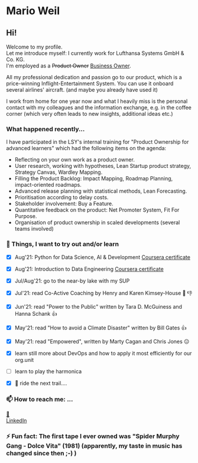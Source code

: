 # Mario Weil

## Hi!

Welcome to my profile.  
Let me introduce myself: I currently work for Lufthansa Systems GmbH & Co. KG.  
I'm employed as a ~~Product Owner~~ [Business Owner](https://www.scaledagileframework.com/business-owners/).  

All my professional dedication and passion go to our product,
which is a price-winning Inflight-Entertainment System. 
You can use it onboard several airlines' aircraft. (and maybe you already have used it)

I work from home for one year now and what I heavily miss is the personal contact
with my colleagues and the information exchange, e.g. in the coffee corner 
(which very often leads to new insights, additional ideas etc.)

<!--
### More about me 
-->
### What happened recently...
I have participated in the LSY's internal training for "Product Ownership for advanced learners"
which had the following items on the agenda:
- Reflecting on your own work as a product owner.
- User research, working with hypotheses, Lean Startup product strategy, Strategy Canvas, Wardley Mapping.
- Filling the Product Backlog: Impact Mapping, Roadmap Planning, impact-oriented roadmaps.
- Advanced release planning with statistical methods, Lean Forecasting.
- Prioritisation according to delay costs.
- Stakeholder involvement: Buy a Feature.
- Quantitative feedback on the product: Net Promoter System, Fit For Purpose.
- Organisation of product ownership in scaled developments (several teams involved)
### :seedling: Things, I want to try out and/or learn

- [x] Aug'21: Python for Data Science, AI & Development [Coursera certificate](https://github.com/mweil372/mweil372/blob/master/Coursera%20XVESMD4B382T.pdf) 
- [x] Aug'21: Introduction to Data Engineering [Coursera certificate](https://github.com/mweil372/mweil372/blob/master/Coursera%20ZYLPSN9UJE52) 
- [x] Jul/Aug'21: go to the near-by lake with my SUP
- [x] Jul'21: read Co-Active Coaching by Henry and Karen Kimsey-House 🤔 👎
- [x] Jun'21: read "Power to the Public" written by Tara D. McGuiness and Hanna Schank 👍
- [x] May'21: read "How to avoid a Climate Disaster" written by Bill Gates 👍
- [x] May'21: read "Empowered", written by Marty Cagan and Chris Jones 😑
- [x] learn still more about DevOps and how to apply it most efficiently for our org.unit
- [ ] learn to play the harmonica
- [x] :mountain_bicyclist: ride the next trail....


### 📫 How to reach me: ...
[:email:](@weil.mario@gmail.com)  
[LinkedIn](www.linkedin.com/in/mario-weil-7993109b)
 
### ⚡ Fun fact: The first tape I ever owned was "Spider Murphy Gang - Dolce Vita" (1981) (apparently, my taste in music has changed since then ;-) )

<!--
**mweil372/mweil372** is a ✨ _special_ ✨ repository because its `README.md` (this file) appears on your GitHub profile.

Here are some ideas to get you started:

- 🔭 I’m currently working on ...
- 🌱 I’m currently learning ...
- 👯 I’m looking to collaborate on ...
- 🤔 I’m looking for help with ...
- 💬 Ask me about ...
- 📫 How to reach me: ...
- 😄 Pronouns: ...
- ⚡ Fun fact: ...
-->
